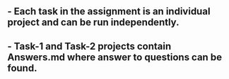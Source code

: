 
## - Each task in the assignment is an individual project and can be run independently.
## - Task-1 and Task-2 projects contain Answers.md where answer to questions can be found.
